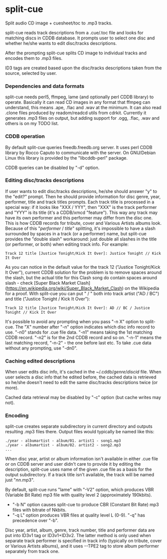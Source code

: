 # split-cue

Split audio CD image + cuesheet/toc to .mp3 tracks.

split-cue reads track descriptions from a .cue/.toc file and looks for
matching discs in CDDB database. It prompts user to select one disc and
whether he/she wants to edit disc/tracks descriptions.

After the prompting split-cue splits CD image to individual tracks and
encodes them to .mp3 files.

ID3 tags are created based upon the disc/tracks descriptions taken
from the source, selected by user.

### Dependencies and data formats

split-cue needs perl5, ffmpeg, lame (and optionally perl CDDB library)
to operate. Basically it can read CD images in any format that ffmpeg
can understand, this means .ape, .flac and .wav at the minimum. It can
also read .clone files produced by readom/readcd utils from cdrkit.
Currently it generates .mp3 files on output, but adding support for
.ogg, .flac, .wav and others is on my TODO list.

### CDDB operation

By default split-cue queries freedb.freedb.org server. It uses perl
CDDB library by Rocco Caputo to communicate with the server. On
GNU/Debian Linux this library is provided by the "libcddb-perl"
package.

CDDB queries can be disabled by "-d" option.

### Editing disc/tracks descriptions

If user wants to edit disc/tracks descriptions, he/she should answer
"y" to the "edit?" prompt. Then he should provide information for disc
genre, year, performer, title and track titles prompts. Each track
title is processed in a special way: if it looks like "XXX / YYY", then
"XXX" is the track performer and "YYY" is its title (it's a CDDB/xmcd
"feature"). This way any track may have its own performer and this
performer may differ from the disc one. This is how CDDB records
for tribute, cover and Various Artists albums look. Because of this
"_performer_ / _title_" splitting, it's impossible to have a slash
surrounded by spaces in a track (or a performer) name, but
split-cue provides the "double slash" workaround: just double all
slashes in the title (or performer, or both) when editing track info.
For example:

    Track 12 title [Justice Tonight/Kick It Over]: Justice Tonight // Kick It Over

As you can notice in the default value for the track 12 ("Justice
Tonight/Kick It Over"), current CDDB solution for the problem is to
remove spaces around the slash, but the actual title for this Clash
song do contain spaces around slash - check [Super Black Market Clash]
(https://en.wikipedia.org/wiki/Super_Black_Market_Clash) on the
Wikipedia for a proof. With split-cue you can put " / " both into track
artist ("AD / BC") and title ("Justice Tonight / Kick It Over"):

    Track 12 title [Justice Tonight/Kick It Over]: AD // BC / Justice Tonight // Kick It Over

It's possible to avoid any prompting when you pass "-n X" option to
split-cue. The "X" number after "-n" option indicates which disc info
record to use. "-n0" stands for .cue file data. "-n1" means taking the
1st matching CDDB record. "-n2" is for the 2nd CDDB record and so on.
"-n-1" means the last matching record, "-n-2" - the one before last
etc. To take .cue data without any prompting, use "-dn0".

### Caching edited descriptions

When user edits disc info, it's cached in the ~/.cddb/_genre_/_discid_
file. When user selects a disc info that he edited before, the cached
data is retrieved so he/she doesn't need to edit the same disc/tracks
descriptions twice (or more).

Cached data retrieval may be disabled by "-c" option (but cache writes
may not).

### Encoding

split-cue creates separate subdirectory in current directory and
outputs resulting .mp3 files there. Output files would typically be
named like this:

    ./year - albumartist - album/01. artist1 - song1.mp3
    ./year - albumartist - album/02. artist2 - song2.mp3
    ...

When disc year, artist or album information isn't available in either
.cue file or on CDDB server and user didn't care to provide it by
editing the description, split-cue uses name of the given .cue file as
a basis for the output subdirectory. If a track title isn't available,
the track will be named just "_nn_.mp3".

By default, split-cue runs "lame" with "-V2" option, which produces VBR
(Variable Bit Rate) mp3 file with quality level 2 (approximately
190kbits).
* "-b N" option causes split-cue to produce CBR (Constant Bit Rate) mp3
  files with bitrate of Nkbits.
* "-q L" option produces VBR files at quality level L (0-9). "-q" has
  precedence over "-b".

Disc year, artist, album, genre, track number, title and performer data
are put into ID3v1 tag or ID3v1+ID3v2. The latter method is only used
when separate track performer is specified in track info (typically
on tribute, cover or Various Artists albums), and it uses --TPE2 tag to
store album performer separately from track one.
